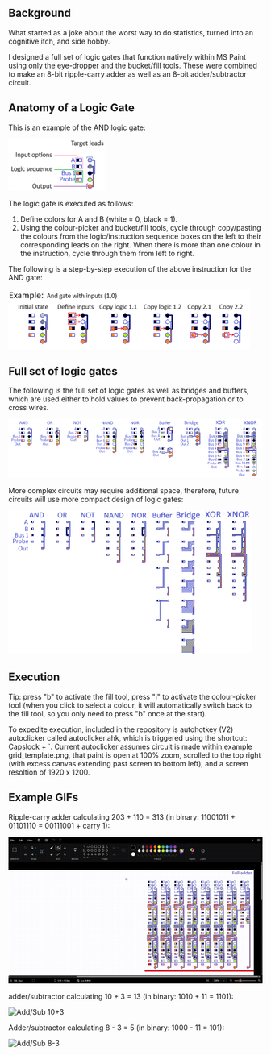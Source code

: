 ## Background

What started as a joke about the worst way to do statistics, turned into an cognitive itch, and side hobby. 

I designed a full set of logic gates that function natively within MS Paint using only the eye-dropper and the bucket/fill tools. These were combined to make an 8-bit ripple-carry adder as well as an 8-bit adder/subtractor circuit.

## Anatomy of a Logic Gate 

This is an example of the AND logic gate:

![Logic Gate Anatomy](media/logic_gate_anatomy.png)

The logic gate is executed as follows:
1. Define colors for A and B (white = 0, black  = 1). 
2. Using the colour-picker and bucket/fill tools, cycle through copy/pasting the colours from the logic/instruction sequence boxes on the left to their corresponding leads on the right. When there is more than one colour in the instruction, cycle through them from left to right. 

The following is a step-by-step execution of the above instruction for the AND gate:

![example_AND](media/example_AND_logic_gate.png)

## Full set of logic gates

The following is the full set of logic gates as well as bridges and buffers, which are used either to hold values to prevent back-propagation or to cross wires.

![logic_gates_large](circuits/large_leads/logic_gates.png)

More complex circuits may require additional space, therefore, future circuits will use more compact design of logic gates:

![logic_gates_mini](circuits/logic_gates.png)

## Execution 

Tip: press "b" to activate the fill tool, press "i" to activate the colour-picker tool (when you click to select a colour, it will automatically switch back to the fill tool, so you only need to press "b" once at the start).

To expedite execution, included in the repository is autohotkey (V2) autoclicker called autoclicker.ahk, which is triggered using the shortcut: Capslock + `. Current autoclicker assumes circuit is made within example grid_template.png, that paint is open at 100% zoom, scrolled to the top right (with excess canvas extending past screen to bottom left), and a screen resoltion of 1920 x 1200.

## Example GIFs
Ripple-carry adder calculating 203 + 110 = 313 (in binary: 11001011 + 01101110 = 00111001 + carry 1):

![ripple](media/8_bit_ripple_adder.gif)

adder/subtractor calculating 10 + 3 = 13 (in binary: 1010 + 11 = 1101):

![Add/Sub 10+3](media/add_sub_10+3.gif)

Adder/subtractor calculating 8 - 3 = 5 (in binary: 1000 - 11 = 101):

![Add/Sub 8-3](media/add_sub_8-3.gif)


